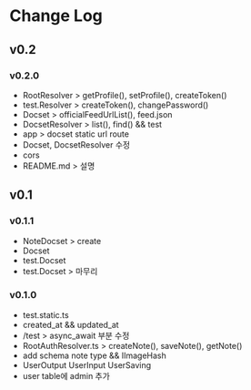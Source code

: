 # Change Log

## v0.2

### v0.2.0
- RootResolver > getProfile(), setProfile(), createToken()
- test.Resolver > createToken(), changePassword()
- Docset > officialFeedUrlList(), feed.json
- DocsetResolver > list(), find() && test
- app > docset static url route
- Docset, DocsetResolver 수정
- cors
- README.md > 설명


## v0.1

### v0.1.1
- NoteDocset > create
- Docset
- test.Docset
- test.Docset > 마무리

### v0.1.0
- test.static.ts
- created\_at && updated\_at
- /test > async\_await 부분 수정
- RootAuthResolver.ts > createNote(), saveNote(), getNote()
- add schema note type && IImageHash
- UserOutput UserInput UserSaving
- user table에 admin 추가
